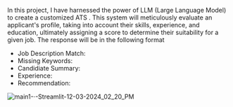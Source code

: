 In this project, I have harnessed the power of LLM (Large Language Model) to create a customized ATS . This system will meticulously evaluate an applicant's profile, taking into account their skills, experience, and education, ultimately assigning a score to determine their suitability for a given job.
The response will be in the following format
* Job Description Match:
* Missing Keywords:
* Candidiate Summary:
* Experience:
* Recommendation:

![main1-·-Streamlit-12-03-2024_02_20_PM](https://github.com/user-attachments/assets/25ce28a3-b540-4c3e-90eb-0c28e98580b5)


